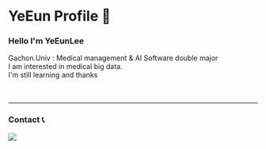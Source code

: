# YeEun Profile 👋 


### Hello I'm YeEunLee <br>
Gachon.Univ : Medical management & AI Software double major <br>
I am interested in medical big data. <br>
I'm still learning and thanks<br><br><br><hr>


### Contact 📞
<div style="display:flex; flex-direction:row;">
    <a href="leeyeeun@gachon.ac.kr">
        <img src="https://img.shields.io/badge/Gmail-EA4335?style=for-the-badge&logo=Gmail&logoColor=white"> 
    </a>
</div>
